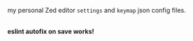 my personal Zed editor `settings` and `keymap` json config files. <br/><br/>

**eslint autofix on save works!**
